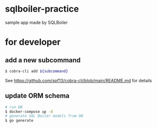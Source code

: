 # sqlboiler-practice
sample app made by SQLBoiler

# for developer

## add a new subcommand

```bash
$ cobra-cli add ${subcommand}
```

See https://github.com/spf13/cobra-cli/blob/main/README.md for details

## update ORM schema

```bash
# run DB
$ docker-compose up -d
# generate SQL Boiler models from DB
$ go generate
```
